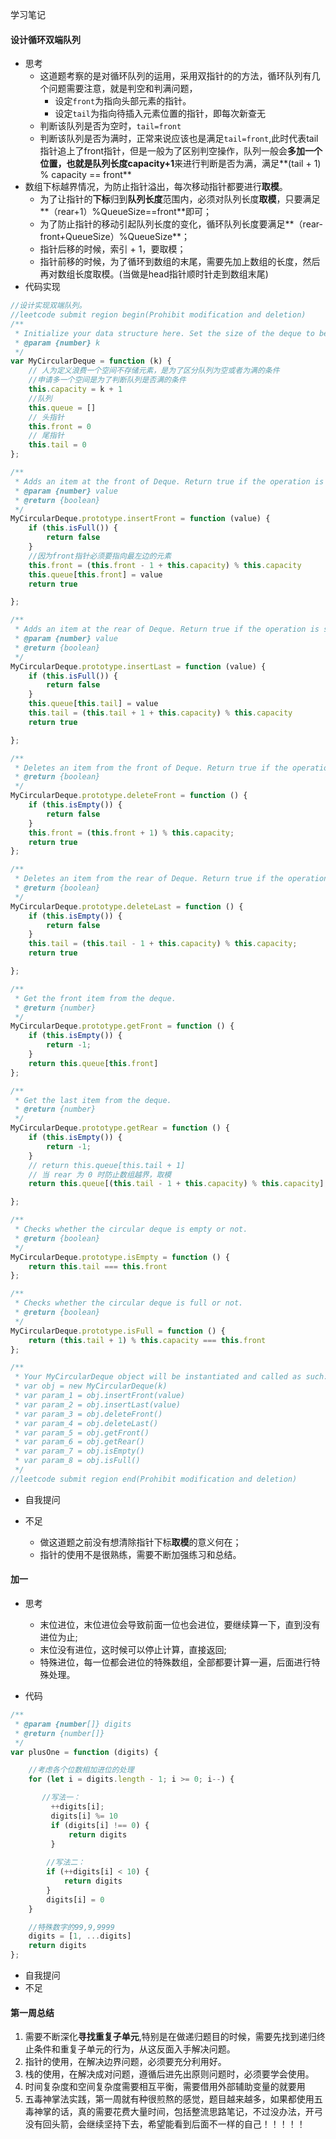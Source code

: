 学习笔记


#### 设计循环双端队列

- 思考
  - 这道题考察的是对循环队列的运用，采用双指针的的方法，循环队列有几个问题需要注意，就是判空和判满问题，
    - 设定`front`为指向头部元素的指针。
    - 设定`tail`为指向待插入元素位置的指针，即每次新查无
  - 判断该队列是否为空时，`tail=front`
  - 判断该队列是否为满时，正常来说应该也是满足`tail=front`,此时代表tail指针追上了front指针，但是一般为了区别判空操作，队列一般会**多加一个位置，也就是队列长度capacity+1**来进行判断是否为满，满足**(tail + 1) % capacity == front**
- 数组下标越界情况，为防止指针溢出，每次移动指针都要进行**取模**。
  - 为了让指针的**下标**归到**队列长度**范围内，必须对队列长度**取模**，只要满足**（rear+1）%QueueSize==front**即可；
  - 为了防止指针的移动引起队列长度的变化，循环队列长度要满足**（rear-front+QueueSize）%QueueSize**；
  - 指针后移的时候，索引 + 1，要取模；
  - 指针前移的时候，为了循环到数组的末尾，需要先加上数组的长度，然后再对数组长度取模。(当做是head指针顺时针走到数组末尾)
- 代码实现
```js
//设计实现双端队列。 
//leetcode submit region begin(Prohibit modification and deletion)
/**
 * Initialize your data structure here. Set the size of the deque to be k.
 * @param {number} k
 */
var MyCircularDeque = function (k) {
    // 人为定义浪费一个空间不存储元素，是为了区分队列为空或者为满的条件
    //申请多一个空间是为了判断队列是否满的条件
    this.capacity = k + 1
    //队列
    this.queue = []
    // 头指针
    this.front = 0
    // 尾指针
    this.tail = 0
};

/**
 * Adds an item at the front of Deque. Return true if the operation is successful.
 * @param {number} value
 * @return {boolean}
 */
MyCircularDeque.prototype.insertFront = function (value) {
    if (this.isFull()) {
        return false
    }
    //因为front指针必须要指向最左边的元素
    this.front = (this.front - 1 + this.capacity) % this.capacity
    this.queue[this.front] = value
    return true

};

/**
 * Adds an item at the rear of Deque. Return true if the operation is successful.
 * @param {number} value
 * @return {boolean}
 */
MyCircularDeque.prototype.insertLast = function (value) {
    if (this.isFull()) {
        return false
    }
    this.queue[this.tail] = value
    this.tail = (this.tail + 1 + this.capacity) % this.capacity
    return true

};

/**
 * Deletes an item from the front of Deque. Return true if the operation is successful.
 * @return {boolean}
 */
MyCircularDeque.prototype.deleteFront = function () {
    if (this.isEmpty()) {
        return false
    }
    this.front = (this.front + 1) % this.capacity;
    return true
};

/**
 * Deletes an item from the rear of Deque. Return true if the operation is successful.
 * @return {boolean}
 */
MyCircularDeque.prototype.deleteLast = function () {
    if (this.isEmpty()) {
        return false
    }
    this.tail = (this.tail - 1 + this.capacity) % this.capacity;
    return true

};

/**
 * Get the front item from the deque.
 * @return {number}
 */
MyCircularDeque.prototype.getFront = function () {
    if (this.isEmpty()) {
        return -1;
    }
    return this.queue[this.front]
};

/**
 * Get the last item from the deque.
 * @return {number}
 */
MyCircularDeque.prototype.getRear = function () {
    if (this.isEmpty()) {
        return -1;
    }
    // return this.queue[this.tail + 1]
    // 当 rear 为 0 时防止数组越界，取模
    return this.queue[(this.tail - 1 + this.capacity) % this.capacity];

};

/**
 * Checks whether the circular deque is empty or not.
 * @return {boolean}
 */
MyCircularDeque.prototype.isEmpty = function () {
    return this.tail === this.front
};

/**
 * Checks whether the circular deque is full or not.
 * @return {boolean}
 */
MyCircularDeque.prototype.isFull = function () {
    return (this.tail + 1) % this.capacity === this.front
};

/**
 * Your MyCircularDeque object will be instantiated and called as such:
 * var obj = new MyCircularDeque(k)
 * var param_1 = obj.insertFront(value)
 * var param_2 = obj.insertLast(value)
 * var param_3 = obj.deleteFront()
 * var param_4 = obj.deleteLast()
 * var param_5 = obj.getFront()
 * var param_6 = obj.getRear()
 * var param_7 = obj.isEmpty()
 * var param_8 = obj.isFull()
 */
//leetcode submit region end(Prohibit modification and deletion)

```


- 自我提问
- 不足

  - 做这道题之前没有想清除指针下标**取模**的意义何在；
  - 指针的使用不是很熟练，需要不断加强练习和总结。


#### 加一


- 思考

  - 末位进位，末位进位会导致前面一位也会进位，要继续算一下，直到没有进位为止;
  - 末位没有进位，这时候可以停止计算，直接返回;
  - 特殊进位，每一位都会进位的特殊数组，全部都要计算一遍，后面进行特殊处理。
- 代码
```javascript
/**
 * @param {number[]} digits
 * @return {number[]}
 */
var plusOne = function (digits) {

    //考虑各个位数相加进位的处理
    for (let i = digits.length - 1; i >= 0; i--) {

       //写法一：
         ++digits[i];
         digits[i] %= 10
         if (digits[i] !== 0) {
             return digits
         }
     
        //写法二：
        if (++digits[i] < 10) {
            return digits
        } 
        digits[i] = 0
    }

    //特殊数字的99,9,9999
    digits = [1, ...digits]
    return digits
};
```


- 自我提问
- 不足

####  第一周总结



1. 需要不断深化**寻找重复子单元**,特别是在做递归题目的时候，需要先找到递归终止条件和重复子单元的行为，从这反面入手解决问题。
2. 指针的使用，在解决边界问题，必须要充分利用好。
3. 栈的使用，在解决成对问题，遵循后进先出原则问题时，必须要学会使用。
4. 时间复杂度和空间复杂度需要相互平衡，需要借用外部辅助变量的就要用
5. 五毒神掌法实践，第一周就有种很煎熬的感觉，题目越来越多，如果都使用五毒神掌的话，真的需要花费大量时间，包括整流思路笔记，不过没办法，开弓没有回头箭，会继续坚持下去，希望能看到后面不一样的自己！！！！！



